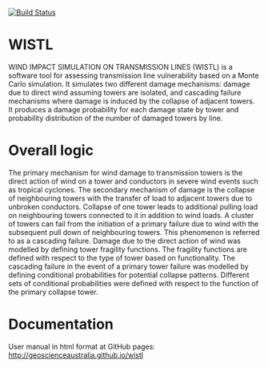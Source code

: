[![Build Status](https://travis-ci.com/GeoscienceAustralia/wistl.svg?token=r6qYcaeJV4Tb19SjCSya&branch=master)](https://travis-ci.com/GeoscienceAustralia/wistl)

# WISTL

WIND IMPACT SIMULATION ON TRANSMISSION LINES (WISTL) is a software tool for assessing transmission line vulnerability based on a Monte Carlo simulation. It simulates two different damage mechanisms: damage due to direct wind assuming towers are isolated, and cascading failure mechanisms where damage is induced by the collapse of adjacent towers. It produces a damage probability for each damage state by tower and probability distribution of the number of damaged towers by line.

# Overall logic

The primary mechanism for wind damage to transmission towers is the direct action of wind on a tower and conductors in severe wind events such as tropical cyclones. The secondary mechanism of damage is the collapse of neighbouring towers with the transfer of load to adjacent towers due to unbroken conductors. Collapse of one tower leads to additional pulling load on neighbouring towers connected to it in addition to wind loads. A cluster of towers can fail from the initiation of a primary failure due to wind with the subsequent pull down of neighbouring towers. This phenomenon is referred to as a cascading failure.
Damage due to the direct action of wind was modelled by defining tower fragility functions. The fragility functions are defined with respect to the type of tower based on functionality.
The cascading failure in the event of a primary tower failure was modelled by defining conditional probabilities for potential collapse patterns. Different sets of conditional probabilities were defined with respect to the function of the primary collapse tower.

# Documentation

User manual in html format at GitHub pages: http://geoscienceaustralia.github.io/wistl 

